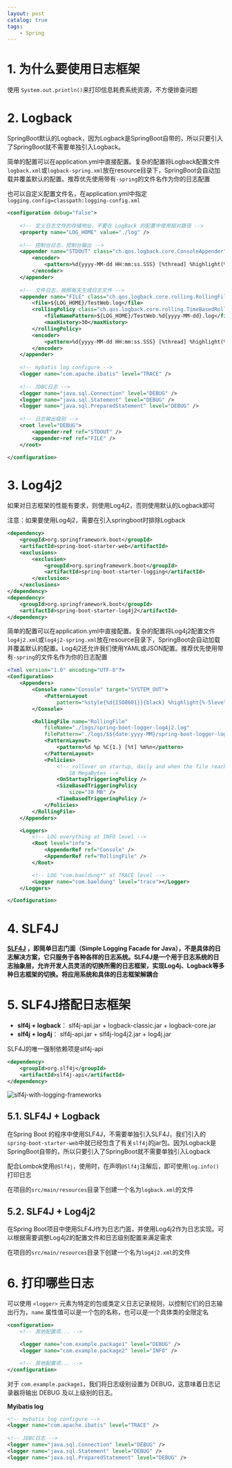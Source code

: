 ```yaml
---
layout: post   	
catalog: true 	
tags:
    - Spring
---
```




# 1. 为什么要使用日志框架

使用 `System.out.println()`来打印信息耗费系统资源，不方便排查问题

# 2. Logback

SpringBoot默认的Logback，因为Logback是SpringBoot自带的，所以只要引入了SpringBoot就不需要单独引入Logback。

简单的配置可以在application.yml中直接配置。复杂的配置将Logback配置文件`logback.xml`或`logback-spring.xml`放在resource目录下，SpringBoot会自动加载并覆盖默认的配置。推荐优先使用带有`-spring`的文件名作为你的日志配置

也可以自定义配置文件名，在application.yml中指定`logging.config=classpath:logging-config.xml`


```xml
<configuration debug="false">  
  
    <!-- 定义日志文件的存储地址，不要在 LogBack 的配置中使用相对路径 -->  
    <property name="LOG_HOME" value="./log" />  
  
    <!-- 控制台日志，控制台输出 -->  
    <appender name="STDOUT" class="ch.qos.logback.core.ConsoleAppender">  
        <encoder>  
            <pattern>%d{yyyy-MM-dd HH:mm:ss.SSS} [%thread] %highlight(%-5level) %cyan(%logger{50}) - %msg%n</pattern>  
        </encoder>  
    </appender>  
  
    <!-- 文件日志，按照每天生成日志文件 -->  
    <appender name="FILE" class="ch.qos.logback.core.rolling.RollingFileAppender">  
        <file>${LOG_HOME}/TestWeb.log</file>  
        <rollingPolicy class="ch.qos.logback.core.rolling.TimeBasedRollingPolicy">  
            <fileNamePattern>${LOG_HOME}/TestWeb.%d{yyyy-MM-dd}.log</fileNamePattern>  
            <maxHistory>30</maxHistory>  
        </rollingPolicy>  
        <encoder>  
            <pattern>%d{yyyy-MM-dd HH:mm:ss.SSS} [%thread] %highlight(%-5level) %logger{50} - %msg%n</pattern>  
        </encoder>  
    </appender>  
  
    <!-- mybatis log configure -->  
    <logger name="com.apache.ibatis" level="TRACE" />  
  
    <!-- JDBC日志 -->  
    <logger name="java.sql.Connection" level="DEBUG" />  
    <logger name="java.sql.Statement" level="DEBUG" />  
    <logger name="java.sql.PreparedStatement" level="DEBUG" />  
  
    <!-- 日志输出级别 -->  
    <root level="DEBUG">  
        <appender-ref ref="STDOUT" />  
        <appender-ref ref="FILE" />  
    </root>  
  
</configuration>
```

# 3. Log4j2

如果对日志框架的性能有要求，则使用Log4j2，否则使用默认的Logback即可

注意：如果要使用Log4j2，需要在引入springboot时排除Logback

```xml
<dependency>
    <groupId>org.springframework.boot</groupId>
    <artifactId>spring-boot-starter-web</artifactId>
    <exclusions>
        <exclusion>
            <groupId>org.springframework.boot</groupId>
            <artifactId>spring-boot-starter-logging</artifactId>
        </exclusion>
    </exclusions>
</dependency>
<dependency>
    <groupId>org.springframework.boot</groupId>
    <artifactId>spring-boot-starter-log4j2</artifactId>
</dependency>
```

简单的配置可以在application.yml中直接配置。复杂的配置将Log4j2配置文件`log4j2.xml`或`log4j2-spring.xml`放在resource目录下，SpringBoot会自动加载并覆盖默认的配置。Log4j2还允许我们使用YAML或JSON配置。推荐优先使用带有`-spring`的文件名作为你的日志配置

```xml
<?xml version="1.0" encoding="UTF-8"?>
<Configuration>
    <Appenders>
        <Console name="Console" target="SYSTEM_OUT">
            <PatternLayout
                pattern="%style{%d{ISO8601}}{black} %highlight{%-5level }[%style{%t}{bright,blue}] %style{%C{1.}}{bright,yellow}: %msg%n%throwable" />
        </Console>

        <RollingFile name="RollingFile"
            fileName="./logs/spring-boot-logger-log4j2.log"
            filePattern="./logs/$${date:yyyy-MM}/spring-boot-logger-log4j2-%d{-dd-MMMM-yyyy}-%i.log.gz">
            <PatternLayout>
                <pattern>%d %p %C{1.} [%t] %m%n</pattern>
            </PatternLayout>
            <Policies>
                <!-- rollover on startup, daily and when the file reaches 
                    10 MegaBytes -->
                <OnStartupTriggeringPolicy />
                <SizeBasedTriggeringPolicy
                    size="10 MB" />
                <TimeBasedTriggeringPolicy />
            </Policies>
        </RollingFile>
    </Appenders>

    <Loggers>
        <!-- LOG everything at INFO level -->
        <Root level="info">
            <AppenderRef ref="Console" />
            <AppenderRef ref="RollingFile" />
        </Root>

        <!-- LOG "com.baeldung*" at TRACE level -->
        <Logger name="com.baeldung" level="trace"></Logger>
    </Loggers>

</Configuration>
```

# 4. SLF4J

**[SLF4J](http://www.slf4j.org/)  ，即简单日志门面（Simple Logging Facade for Java），不是具体的日志解决方案，它只服务于各种各样的日志系统。SLF4J是一个用于日志系统的日志抽象层，允许开发人员灵活的切换所需的日志框架，实现Log4j、Logback等多种日志框架的切换。将应用系统和具体的日志框架解耦合**

# 5. SLF4J搭配日志框架

- **slf4j + logback**： slf4j-api.jar + logback-classic.jar + logback-core.jar
- **slf4j + log4j**： slf4j-api.jar + slf4j-log4j2.jar + log4j.jar

SLF4J的唯一强制依赖项是slf4j-api

```xml
<dependency>
	<groupId>org.slf4j</groupId>
	<artifactId>slf4j-api</artifactId>
</dependency>
```

![slf4j-with-logging-frameworks](F:\笔记\博客\文章图片\slf4j-with-logging-frameworks.png)

## 5.1. SLF4J + Logback

在Spring Boot 的程序中使用SLF4J，不需要单独引入SLF4J，我们引入的`spring-boot-starter-web`中就已经包含了有关`slf4j`的jar包。因为Logback是SpringBoot自带的，所以只要引入了SpringBoot就不需要单独引入Logback

配合Lombok使用`@Slf4j`，使用时，在声明`@Slf4j`注解后，即可使用`log.info()`打印日志

在项目的`src/main/resources`目录下创建一个名为`logback.xml`的文件

## 5.2. SLF4J + Log4j2

在Spring Boot项目中使用SLF4J作为日志门面，并使用Log4j2作为日志实现。可以根据需要调整Log4j2的配置文件和日志级别配置来满足需求

在项目的`src/main/resources`目录下创建一个名为`log4j2.xml`的文件

# 6. 打印哪些日志

可以使用 `<logger>` 元素为特定的包或类定义日志记录规则，以控制它们的日志输出行为，`name` 属性值可以是一个包的名称，也可以是一个具体类的全限定名

```xml
<configuration>
    <!-- 其他配置项... -->

    <logger name="com.example.package1" level="DEBUG" />
    <logger name="com.example.package2" level="INFO" />

    <!-- 其他配置项... -->
</configuration>
```

对于 `com.example.package1`，我们将日志级别设置为 DEBUG，这意味着日志记录器将输出 DEBUG 及以上级别的日志。

**Myibatis log**

```xml
<!-- mybatis log configure -->  
<logger name="com.apache.ibatis" level="TRACE" />  
  
<!-- JDBC日志 -->  
<logger name="java.sql.Connection" level="DEBUG" />  
<logger name="java.sql.Statement" level="DEBUG" />  
<logger name="java.sql.PreparedStatement" level="DEBUG" />
```